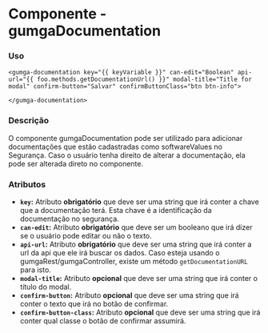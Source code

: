 # Componente - gumgaDocumentation

### Uso
```
<gumga-documentation key="{{ keyVariable }}" can-edit="Boolean" api-url="{{ foo.methods.getDocumentationUrl() }}" modal-title="Title for modal" confirm-button="Salvar" confirmButtonClass="btn btn-info">

</gumga-documentation>
```
### Descrição

O componente gumgaDocumentation pode ser utilizado para adicionar documentações que estão cadastradas como softwareValues no Segurança. Caso o usuário tenha direito de alterar a documentação, ela pode ser alterada
direto no componente.

### Atributos

- **`key`:** Atributo **obrigatório**  que deve ser uma string que irá conter a chave que a documentação terá. Esta chave é a identificação da documentação no segurança.
- **`can-edit`:** Atributo **obrigatório** que deve ser um booleano que irá dizer se o usuário pode editar ou não o texto.
- **`api-url`:** Atributo **obrigatório** que deve ser uma string que irá conter a url da api que ele irá buscar os dados. Caso esteja usando o gumgaRest/gumgaController, existe um método `getDocumentationURL` para isto.
- **`modal-title`:** Atributo **opcional** que deve ser uma string que irá conter o título do modal.
- **`confirm-button`:** Atributo **opcional** que deve ser uma string que irá conter o texto que irá no botão de confirmar.
- **`confirm-button-class`:** Atributo **opcional** que deve ser uma string que irá conter qual classe o botão de confirmar assumirá.
